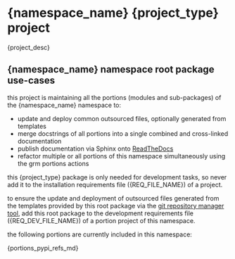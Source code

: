 # __{namespace_name}__ {project_type} project

{project_desc}

## {namespace_name} namespace root package use-cases

this project is maintaining all the portions (modules and sub-packages) of the {namespace_name} namespace to:

* update and deploy common outsourced files, optionally generated from templates
* merge docstrings of all portions into a single combined and cross-linked documentation
* publish documentation via Sphinx onto [ReadTheDocs](https://{namespace_name}.readthedocs.io "{namespace_name} on RTD")
* refactor multiple or all portions of this namespace simultaneously using the grm portions actions

this {project_type} package is only needed for development tasks, so never add it to the installation requirements
file ({REQ_FILE_NAME}) of a project.

to ensure the update and deployment of outsourced files generated from the templates provided by this root package via
the [git repository manager tool](https://github.com/aedev-group/aedev_git_repo_manager), add this root package to the
development requirements file ({REQ_DEV_FILE_NAME}) of a portion project of this namespace.

the following portions are currently included in this namespace:

{portions_pypi_refs_md}


